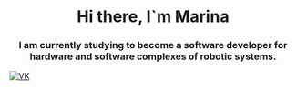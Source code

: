 <div id = "header" align = "center">
  <h1>Hi there, I`m Marina</h1>
  <h3>I am currently studying to become a software developer for hardware and software complexes of robotic systems.</h3>
</div>
<a href="https://vk.com/stupid_stumb">
  <img src="https://img.shields.io/badge/VK-4C75A3?style=for-the-badge&logo=vk&logoColor=white" alt="VK">
</a>
